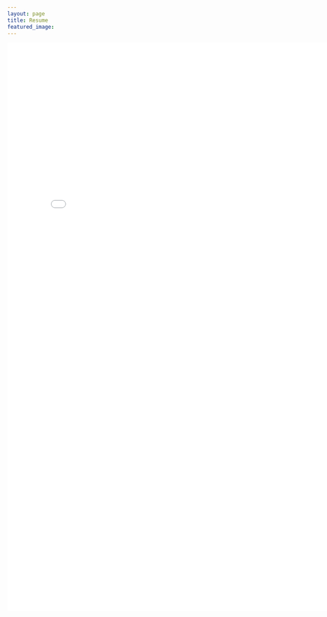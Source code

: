 ```yaml
---
layout: page
title: Resume
featured_image:
---
```


<embed src="/assets/images/BrittanyWoods-CV-2025.pdf#wide" width="800px" height="1300px" />
